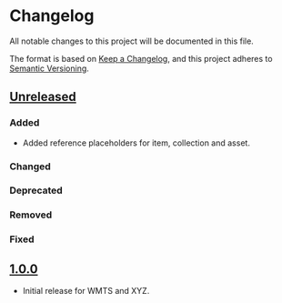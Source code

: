 # Changelog
All notable changes to this project will be documented in this file.

The format is based on [Keep a Changelog](https://keepachangelog.com/en/1.0.0/),
and this project adheres to [Semantic Versioning](https://semver.org/spec/v2.0.0.html).

## [Unreleased]

### Added

- Added reference placeholders for item, collection and asset.

### Changed

### Deprecated

### Removed

### Fixed

## [1.0.0]

- Initial release for WMTS and XYZ.

[Unreleased]: <https://github.com/stac-extensions/web-map-links/compare/v1.0.0...HEAD>
[1.0.0]: <https://github.com/stac-extensions/web-map-links/tree/v1.0.0>

